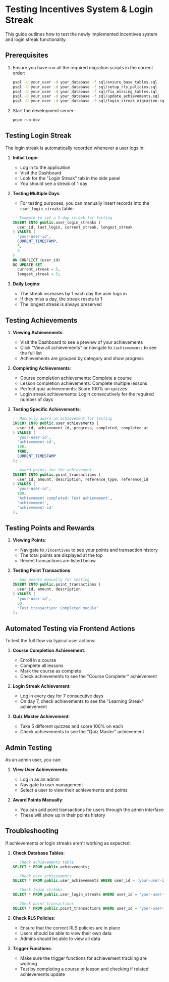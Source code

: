 # Testing Incentives System & Login Streak

This guide outlines how to test the newly implemented incentives system and login streak functionality.

## Prerequisites

1. Ensure you have run all the required migration scripts in the correct order:
   ```bash
   psql -U your_user -d your_database -f sql/ensure_base_tables.sql
   psql -U your_user -d your_database -f sql/setup_rls_policies.sql
   psql -U your_user -d your_database -f sql/fix_missing_tables.sql
   psql -U your_user -d your_database -f sql/update_achievements.sql
   psql -U your_user -d your_database -f sql/login_streak_migration.sql
   ```

2. Start the development server:
   ```bash
   pnpm run dev
   ```

## Testing Login Streak

The login streak is automatically recorded whenever a user logs in:

1. **Initial Login**:
   - Log in to the application
   - Visit the Dashboard
   - Look for the "Login Streak" tab in the side panel
   - You should see a streak of 1 day

2. **Testing Multiple Days**:
   - For testing purposes, you can manually insert records into the `user_login_streaks` table:
   ```sql
   -- Example to set a 5-day streak for testing
   INSERT INTO public.user_login_streaks (
     user_id, last_login, current_streak, longest_streak
   ) VALUES (
     'your-user-id', 
     CURRENT_TIMESTAMP, 
     5, 
     5
   )
   ON CONFLICT (user_id) 
   DO UPDATE SET 
     current_streak = 5, 
     longest_streak = 5;
   ```

3. **Daily Logins**:
   - The streak increases by 1 each day the user logs in
   - If they miss a day, the streak resets to 1
   - The longest streak is always preserved

## Testing Achievements

1. **Viewing Achievements**:
   - Visit the Dashboard to see a preview of your achievements
   - Click "View all achievements" or navigate to `/achievements` to see the full list
   - Achievements are grouped by category and show progress

2. **Completing Achievements**:
   - Course completion achievements: Complete a course
   - Lesson completion achievements: Complete multiple lessons
   - Perfect quiz achievements: Score 100% on quizzes
   - Login streak achievements: Login consecutively for the required number of days

3. **Testing Specific Achievements**:
   ```sql
   -- Manually award an achievement for testing
   INSERT INTO public.user_achievements (
     user_id, achievement_id, progress, completed, completed_at
   ) VALUES (
     'your-user-id',
     'achievement-id',
     100,
     TRUE,
     CURRENT_TIMESTAMP
   );
   
   -- Award points for the achievement
   INSERT INTO public.point_transactions (
     user_id, amount, description, reference_type, reference_id
   ) VALUES (
     'your-user-id',
     100,
     'Achievement completed: Test achievement',
     'achievement',
     'achievement-id'
   );
   ```

## Testing Points and Rewards

1. **Viewing Points**:
   - Navigate to `/incentives` to see your points and transaction history
   - The total points are displayed at the top
   - Recent transactions are listed below

2. **Testing Point Transactions**:
   ```sql
   -- Add points manually for testing
   INSERT INTO public.point_transactions (
     user_id, amount, description
   ) VALUES (
     'your-user-id',
     50,
     'Test transaction: Completed module'
   );
   ```

## Automated Testing via Frontend Actions

To test the full flow via typical user actions:

1. **Course Completion Achievement**:
   - Enroll in a course
   - Complete all lessons
   - Mark the course as complete
   - Check achievements to see the "Course Completer" achievement

2. **Login Streak Achievement**:
   - Log in every day for 7 consecutive days
   - On day 7, check achievements to see the "Learning Streak" achievement

3. **Quiz Master Achievement**:
   - Take 5 different quizzes and score 100% on each
   - Check achievements to see the "Quiz Master" achievement

## Admin Testing

As an admin user, you can:

1. **View User Achievements**:
   - Log in as an admin
   - Navigate to user management
   - Select a user to view their achievements and points

2. **Award Points Manually**:
   - You can add point transactions for users through the admin interface
   - These will show up in their points history

## Troubleshooting

If achievements or login streaks aren't working as expected:

1. **Check Database Tables**:
   ```sql
   -- Check achievements table
   SELECT * FROM public.achievements;
   
   -- Check user achievements
   SELECT * FROM public.user_achievements WHERE user_id = 'your-user-id';
   
   -- Check login streaks
   SELECT * FROM public.user_login_streaks WHERE user_id = 'your-user-id';
   
   -- Check point transactions
   SELECT * FROM public.point_transactions WHERE user_id = 'your-user-id';
   ```

2. **Check RLS Policies**:
   - Ensure that the correct RLS policies are in place
   - Users should be able to view their own data
   - Admins should be able to view all data

3. **Trigger Functions**:
   - Make sure the trigger functions for achievement tracking are working
   - Test by completing a course or lesson and checking if related achievements update 